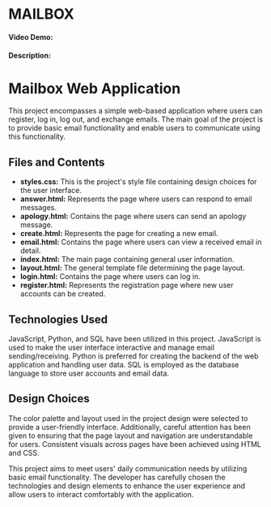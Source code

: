 # MAILBOX
#### Video Demo:  <URL HERE>
#### Description:
# Mailbox Web Application

This project encompasses a simple web-based application where users can register, log in, log out, and exchange emails. The main goal of the project is to provide basic email functionality and enable users to communicate using this functionality.

## Files and Contents

- **styles.css:** This is the project's style file containing design choices for the user interface.
- **answer.html:** Represents the page where users can respond to email messages.
- **apology.html:** Contains the page where users can send an apology message.
- **create.html:** Represents the page for creating a new email.
- **email.html:** Contains the page where users can view a received email in detail.
- **index.html:** The main page containing general user information.
- **layout.html:** The general template file determining the page layout.
- **login.html:** Contains the page where users can log in.
- **register.html:** Represents the registration page where new user accounts can be created.

## Technologies Used

JavaScript, Python, and SQL have been utilized in this project. JavaScript is used to make the user interface interactive and manage email sending/receiving. Python is preferred for creating the backend of the web application and handling user data. SQL is employed as the database language to store user accounts and email data.

## Design Choices

The color palette and layout used in the project design were selected to provide a user-friendly interface. Additionally, careful attention has been given to ensuring that the page layout and navigation are understandable for users. Consistent visuals across pages have been achieved using HTML and CSS.

This project aims to meet users' daily communication needs by utilizing basic email functionality. The developer has carefully chosen the technologies and design elements to enhance the user experience and allow users to interact comfortably with the application.

